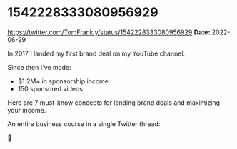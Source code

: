 # 1542228333080956929
https://twitter.com/TomFrankly/status/1542228333080956929
**Date:** 2022-06-29

In 2017 I landed my first brand deal on my YouTube channel.

Since then I've made:

- $1.2M+ in sponsorship income
- 150 sponsored videos

Here are 7 must-know concepts for landing brand deals and maximizing your income.

An entire business course in a single Twitter thread:

🧵
